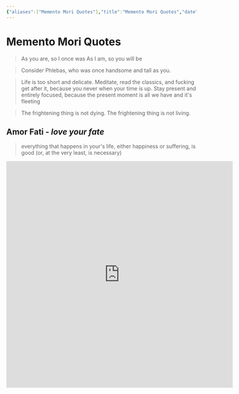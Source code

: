 ```yaml
---
{"aliases":["Memento Mori Quotes"],"title":"Memento Mori Quotes","date":"2022-11-19","tags":["tag1","tag"],"dg-publish":true,"permalink":"/mental-health/memento-mori/","dgPassFrontmatter":true}
---
```



# Memento Mori Quotes

>As you are, so I once was
  As I am, so you will be

> Consider Phlebas, who was once handsome and tall as you.

> Life is too short and delicate. Meditate, read the classics, and fucking get after it, because you never when your time is up.
> Stay present and entirely focused, because the present moment is all we have and it's fleeting

> The frightening thing is not dying. The frightening thing is not living.

## Amor Fati - _love your fate_

> everything that happens in your's life, either happiness or suffering, is good (or, at the very least, is necessary)

<iframe src="https://deaths.pages.dev/" frameborder="0" width="600" height="600" allowfullscreen="true" mozallowfullscreen="true" webkitallowfullscreen="true"></iframe>
